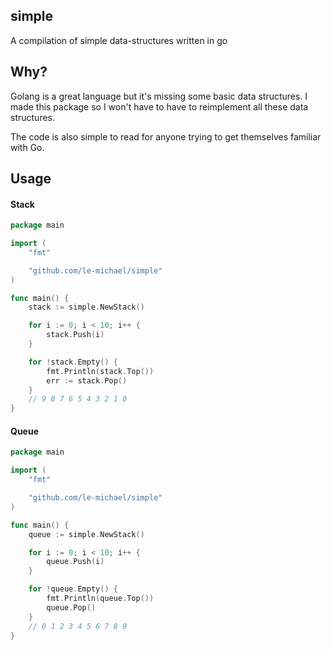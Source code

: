 ## simple
A compilation of simple data-structures written in go

## Why?
Golang is a great language but it's missing some basic data structures. I made this package so I won't have to have to reimplement all these data structures.

The code is also simple to read for anyone trying to get themselves familiar with Go. 
## Usage

#### Stack 

```Go
package main

import (
    "fmt"

    "github.com/le-michael/simple"
)

func main() {
    stack := simple.NewStack()

    for i := 0; i < 10; i++ {
        stack.Push(i)
    }

    for !stack.Empty() {
        fmt.Println(stack.Top())
        err := stack.Pop()
    }
    // 9 8 7 6 5 4 3 2 1 0
}
```

#### Queue

```Go
package main

import (
    "fmt"

    "github.com/le-michael/simple"
)

func main() {
    queue := simple.NewStack()

    for i := 0; i < 10; i++ {
        queue.Push(i)
    }

    for !queue.Empty() {
        fmt.Println(queue.Top())
        queue.Pop()
    }
    // 0 1 2 3 4 5 6 7 8 9
}
```